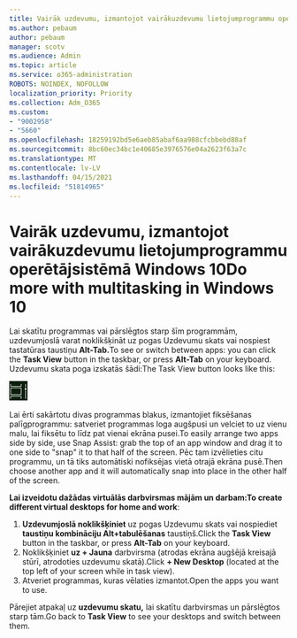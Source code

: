 ```yaml
---
title: Vairāk uzdevumu, izmantojot vairākuzdevumu lietojumprogrammu operētājsistēmā Windows 10
ms.author: pebaum
author: pebaum
manager: scotv
ms.audience: Admin
ms.topic: article
ms.service: o365-administration
ROBOTS: NOINDEX, NOFOLLOW
localization_priority: Priority
ms.collection: Adm_O365
ms.custom:
- "9002958"
- "5660"
ms.openlocfilehash: 18259192bd5e6aeb85abaf6aa988cfcbbebd88af
ms.sourcegitcommit: 8bc60ec34bc1e40685e3976576e04a2623f63a7c
ms.translationtype: MT
ms.contentlocale: lv-LV
ms.lasthandoff: 04/15/2021
ms.locfileid: "51814965"
---
```

# <a name="do-more-with-multitasking-in-windows-10"></a><span data-ttu-id="fed5b-102">Vairāk uzdevumu, izmantojot vairākuzdevumu lietojumprogrammu operētājsistēmā Windows 10</span><span class="sxs-lookup"><span data-stu-id="fed5b-102">Do more with multitasking in Windows 10</span></span>

<span data-ttu-id="fed5b-103">Lai skatītu programmas vai pārslēgtos  starp šīm programmām, uzdevumjoslā varat noklikšķināt uz pogas Uzdevumu skats vai nospiest tastatūras taustiņu **Alt-Tab.**</span><span class="sxs-lookup"><span data-stu-id="fed5b-103">To see or switch between apps: you can click the **Task View** button in the taskbar, or press **Alt-Tab** on your keyboard.</span></span> <span data-ttu-id="fed5b-104">Uzdevumu skata poga izskatās šādi:</span><span class="sxs-lookup"><span data-stu-id="fed5b-104">The Task View button looks like this:</span></span>

![Uzdevumu skata poga](media/task-view.png)

<span data-ttu-id="fed5b-106">Lai ērti sakārtotu divas programmas blakus, izmantojiet fiksēšanas palīgprogrammu: satveriet programmas loga augšpusi un velciet to uz vienu malu, lai fiksētu to līdz pat vienai ekrāna pusei.</span><span class="sxs-lookup"><span data-stu-id="fed5b-106">To easily arrange two apps side by side, use Snap Assist: grab the top of an app window and drag it to one side to "snap" it to that half of the screen.</span></span> <span data-ttu-id="fed5b-107">Pēc tam izvēlieties citu programmu, un tā tiks automātiski nofiksējas vietā otrajā ekrāna pusē.</span><span class="sxs-lookup"><span data-stu-id="fed5b-107">Then choose another app and it will automatically snap into place in the other half of the screen.</span></span>

<span data-ttu-id="fed5b-108">**Lai izveidotu dažādas virtuālās darbvirsmas mājām un darbam:**</span><span class="sxs-lookup"><span data-stu-id="fed5b-108">**To create different virtual desktops for home and work**:</span></span>

1. <span data-ttu-id="fed5b-109">**Uzdevumjoslā noklikšķiniet** uz pogas Uzdevumu skats vai nospiediet **taustiņu kombināciju Alt+tabulēšanas** taustiņš.</span><span class="sxs-lookup"><span data-stu-id="fed5b-109">Click the **Task View** button in the taskbar, or press **Alt-Tab** on your keyboard.</span></span>
2. <span data-ttu-id="fed5b-110">Noklikšķiniet **uz + Jauna** darbvirsma (atrodas ekrāna augšējā kreisajā stūrī, atrodoties uzdevumu skatā).</span><span class="sxs-lookup"><span data-stu-id="fed5b-110">Click **+ New Desktop** (located at the top left of your screen while in task view).</span></span>
3. <span data-ttu-id="fed5b-111">Atveriet programmas, kuras vēlaties izmantot.</span><span class="sxs-lookup"><span data-stu-id="fed5b-111">Open the apps you want to use.</span></span> 

<span data-ttu-id="fed5b-112">Pārejiet atpakaļ uz **uzdevumu skatu,** lai skatītu darbvirsmas un pārslēgtos starp tām.</span><span class="sxs-lookup"><span data-stu-id="fed5b-112">Go back to **Task View** to see your desktops and switch between them.</span></span>
